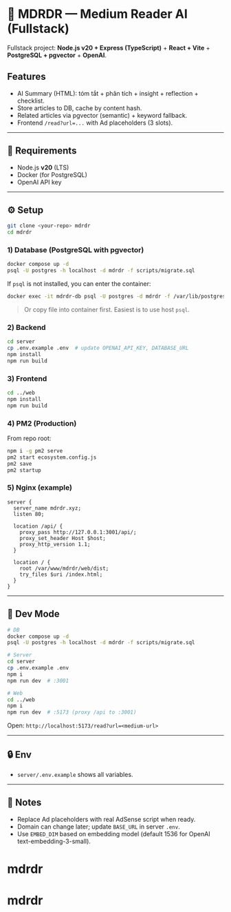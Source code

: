 # 🧠 MDRDR — Medium Reader AI (Fullstack)

Fullstack project: **Node.js v20 + Express (TypeScript)** + **React + Vite** + **PostgreSQL + pgvector** + **OpenAI**.

## Features
- AI Summary (HTML): tóm tắt + phân tích + insight + reflection + checklist.
- Store articles to DB, cache by content hash.
- Related articles via pgvector (semantic) + keyword fallback.
- Frontend `/read?url=...` with Ad placeholders (3 slots).

---

## 🧱 Requirements
- Node.js **v20** (LTS)
- Docker (for PostgreSQL)
- OpenAI API key

---

## ⚙️ Setup

```bash
git clone <your-repo> mdrdr
cd mdrdr
```

### 1) Database (PostgreSQL with pgvector)

```bash
docker compose up -d
psql -U postgres -h localhost -d mdrdr -f scripts/migrate.sql
```

If `psql` is not installed, you can enter the container:
```bash
docker exec -it mdrdr-db psql -U postgres -d mdrdr -f /var/lib/postgresql/data/migrate.sql
```

> Or copy file into container first. Easiest is to use host `psql`.

### 2) Backend

```bash
cd server
cp .env.example .env  # update OPENAI_API_KEY, DATABASE_URL
npm install
npm run build
```

### 3) Frontend

```bash
cd ../web
npm install
npm run build
```

### 4) PM2 (Production)

From repo root:
```bash
npm i -g pm2 serve
pm2 start ecosystem.config.js
pm2 save
pm2 startup
```

### 5) Nginx (example)

```
server {
  server_name mdrdr.xyz;
  listen 80;

  location /api/ {
    proxy_pass http://127.0.0.1:3001/api/;
    proxy_set_header Host $host;
    proxy_http_version 1.1;
  }

  location / {
    root /var/www/mdrdr/web/dist;
    try_files $uri /index.html;
  }
}
```

---

## 🧪 Dev Mode

```bash
# DB
docker compose up -d
psql -U postgres -h localhost -d mdrdr -f scripts/migrate.sql

# Server
cd server
cp .env.example .env
npm i
npm run dev  # :3001

# Web
cd ../web
npm i
npm run dev  # :5173 (proxy /api to :3001)
```

Open: `http://localhost:5173/read?url=<medium-url>`

---

## 🔒 Env
- `server/.env.example` shows all variables.

---

## 📣 Notes
- Replace Ad placeholders with real AdSense script when ready.
- Domain can change later; update `BASE_URL` in server `.env`.
- Use `EMBED_DIM` based on embedding model (default 1536 for OpenAI text-embedding-3-small).
# mdrdr
# mdrdr
